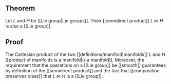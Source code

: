 ## Theorem
Let $L$ and $H$ be [[Lie group|Lie groups]]. Their [[semidirect product]] $L\ltimes H$ is also a [[Lie group]].
## Proof
The Cartesian product of the two [[definitions/manifold|manifolds]] $L$ and $H$ [[product of manifolds is a manifold|is a manifold]]. Moreover, the requirement that the operations on a [[Lie group]] be [[smooth]] guarantees by definition of the [[semidirect product]] and the fact that [[composition preserves class]] that $L\ltimes H$ is a [[Lie group]]. 